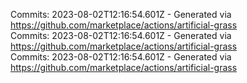 Commits: 2023-08-02T12:16:54.601Z - Generated via https://github.com/marketplace/actions/artificial-grass
<br>
Commits: 2023-08-02T12:16:54.601Z - Generated via https://github.com/marketplace/actions/artificial-grass
<br>
Commits: 2023-08-02T12:16:54.601Z - Generated via https://github.com/marketplace/actions/artificial-grass
<br>
